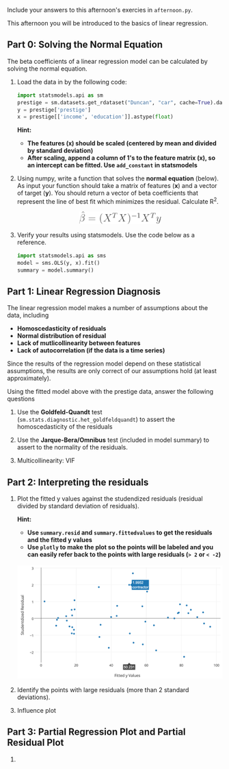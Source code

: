 Include your answers to this afternoon's exercies in `afternoon.py`.

This afternoon you will be introduced to the basics of linear regression.

## Part 0: Solving the Normal Equation

The beta coefficients of a linear regression model can be calculated by
solving the normal equation. 


1. Load the data in by the following code:

   ```python 
   import statsmodels.api as sm
   prestige = sm.datasets.get_rdataset("Duncan", "car", cache=True).data
   y = prestige['prestige']
   x = prestige[['income', 'education']].astype(float)
   ```
   
   **Hint:**
   - **The features (x) should be scaled (centered by mean and divided by standard deviation)**
   - **After scaling, append a column of 1's to the feature matrix (x),
     so an intercept can be fitted. Use  `add_constant` in statsmodels**


2. Using numpy, write a function that solves the **normal equation** (below).
   As input your function should take a matrix of features (**x**) and
   a vector of target (**y**). You should return a vector of beta coefficients 
   that represent the line of best fit which minimizes the residual. 
   Calculate  R<sup>2</sup>. 
   
   <div align="center">
      <img height="30" src="images/normal_equation.png">
   </div>

3. Verify your results using statsmodels. Use the code below as a reference.
   ```python
   import statsmodels.api as sms
   model = sms.OLS(y, x).fit()
   summary = model.summary()
   ```

## Part 1: Linear Regression Diagnosis

The linear regression model makes a number of assumptions about the data, including 

- **Homoscedasticity of residuals**
- **Normal distribution of residual**
- **Lack of mutlicollinearity between features**
- **Lack of autocorrelation (if the data is a time series)**

Since the results of the regression model depend on these statistical assumptions, the 
results are only correct of our assumptions hold (at least approximately).

Using the fitted model above with the prestige data, answer the following questions

1. Use the **Goldfeld-Quandt** test (`sm.stats.diagnostic.het_goldfeldquandt`) to 
   assert the homoscedasticity of the residuals

2. Use the **Jarque-Bera/Omnibus** test (included in model summary) to assert to the 
   normality of the residuals. 
     
3. Multicollinearity: VIF


## Part 2: Interpreting the residuals 

1. Plot the fitted y values against the studendized residuals 
   (residual divided by standard deviation of residuals). 
   
   **Hint:** 
   - **Use `summary.resid` and `summary.fittedvalues` to get the 
     residuals and the fitted y values**
   - **Use `plotly` to make the plot so the points will be labeled and 
     you can easily refer back to the points with large residuals 
     (`> 2` or `< -2`)**
   
   <br>
   
   <div align="center">
      <img width="650" src="images/plotly_resid.png">
   </div>

2. Identify the points with large residuals (more than 2 standard deviations).

3. Influence plot


## Part 3: Partial Regression Plot and Partial Residual Plot

1. 